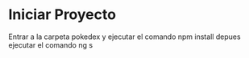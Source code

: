 # Iniciar Proyecto
Entrar a la carpeta pokedex y ejecutar el comando npm install
depues ejecutar el comando ng s
